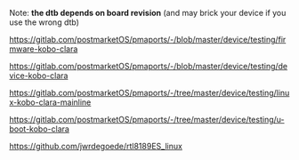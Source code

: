 Note: **the dtb depends on board revision** (and may brick your device
if you use the wrong dtb)

https://gitlab.com/postmarketOS/pmaports/-/blob/master/device/testing/firmware-kobo-clara

https://gitlab.com/postmarketOS/pmaports/-/blob/master/device/testing/device-kobo-clara

https://gitlab.com/postmarketOS/pmaports/-/tree/master/device/testing/linux-kobo-clara-mainline

https://gitlab.com/postmarketOS/pmaports/-/tree/master/device/testing/u-boot-kobo-clara

https://github.com/jwrdegoede/rtl8189ES_linux
